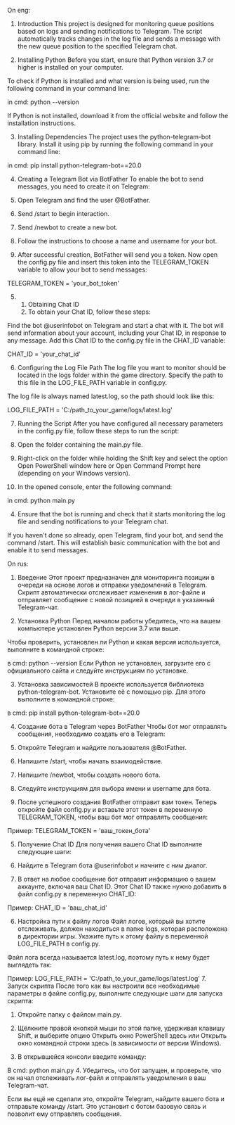 On eng:
1. Introduction
This project is designed for monitoring queue positions based on logs and sending notifications to Telegram. The script automatically tracks changes in the log file and sends a message with the new queue position to the specified Telegram chat.

2. Installing Python
Before you start, ensure that Python version 3.7 or higher is installed on your computer.

To check if Python is installed and what version is being used, run the following command in your command line:


in cmd: python --version

If Python is not installed, download it from the official website and follow the installation instructions.

3. Installing Dependencies
The project uses the python-telegram-bot library. Install it using pip by running the following command in your command line:


in cmd: pip install python-telegram-bot==20.0

4. Creating a Telegram Bot via BotFather
To enable the bot to send messages, you need to create it on Telegram:

1. Open Telegram and find the user @BotFather.
2. Send /start to begin interaction.
3. Send /newbot to create a new bot.
4. Follow the instructions to choose a name and username for your bot.
5. After successful creation, BotFather will send you a token.
Now open the config.py file and insert this token into the TELEGRAM_TOKEN variable to allow your bot to send messages:

TELEGRAM_TOKEN = 'your_bot_token'

5. 1. Obtaining Chat ID
   2. To obtain your Chat ID, follow these steps:

Find the bot @userinfobot on Telegram and start a chat with it.
The bot will send information about your account, including your Chat ID, in response to any message.
Add this Chat ID to the config.py file in the CHAT_ID variable:


CHAT_ID = 'your_chat_id'

6. Configuring the Log File Path
The log file you want to monitor should be located in the logs folder within the game directory. Specify the path to this file in the LOG_FILE_PATH variable in config.py.

The log file is always named latest.log, so the path should look like this:


LOG_FILE_PATH = 'C:/path_to_your_game/logs/latest.log'

7. Running the Script
After you have configured all necessary parameters in the config.py file, follow these steps to run the script:

1. Open the folder containing the main.py file.

2. Right-click on the folder while holding the Shift key and select the option Open PowerShell window here or Open Command Prompt here (depending on your Windows version).

3. In the opened console, enter the following command:

in cmd: python main.py

4. Ensure that the bot is running and check that it starts monitoring the log file and sending notifications to your Telegram chat.

If you haven't done so already, open Telegram, find your bot, and send the command /start. This will establish basic communication with the bot and enable it to send messages.


On rus:
1. Введение
Этот проект предназначен для мониторинга позиции в очереди на основе логов и отправки уведомлений в Telegram. Скрипт автоматически отслеживает изменения в лог-файле и отправляет сообщение с новой позицией в очереди в указанный Telegram-чат.

2. Установка Python
Перед началом работы убедитесь, что на вашем компьютере установлен Python версии 3.7 или выше.

Чтобы проверить, установлен ли Python и какая версия используется, выполните в командной строке:


в cmd: python --version
Если Python не установлен, загрузите его с официального сайта и следуйте инструкциям по установке.

3. Установка зависимостей
В проекте используется библиотека python-telegram-bot. Установите её с помощью pip. Для этого выполните в командной строке:


в cmd: pip install python-telegram-bot==20.0

4. Создание бота в Telegram через BotFather
Чтобы бот мог отправлять сообщения, необходимо создать его в Telegram:

1. Откройте Telegram и найдите пользователя @BotFather.
2. Напишите /start, чтобы начать взаимодействие.
3. Напишите /newbot, чтобы создать нового бота.
4. Следуйте инструкциям для выбора имени и username для бота.
5. После успешного создания BotFather отправит вам токен.
Теперь откройте файл config.py и вставьте этот токен в переменную TELEGRAM_TOKEN, чтобы ваш бот мог отправлять сообщения:

Пример: TELEGRAM_TOKEN = 'ваш_токен_бота'

5. Получение Chat ID
Для получения вашего Chat ID выполните следующие шаги:

1. Найдите в Telegram бота @userinfobot и начните с ним диалог.
2. В ответ на любое сообщение бот отправит информацию о вашем аккаунте, включая ваш Chat ID.
Этот Chat ID также нужно добавить в файл config.py в переменную CHAT_ID:

Пример: CHAT_ID = 'ваш_chat_id'

6. Настройка пути к файлу логов
Файл логов, который вы хотите отслеживать, должен находиться в папке logs, которая расположена в директории игры. Укажите путь к этому файлу в переменной LOG_FILE_PATH в config.py.

Файл лога всегда называется latest.log, поэтому путь к нему будет выглядеть так:

Пример: LOG_FILE_PATH = 'C:/path_to_your_game/logs/latest.log'
7. Запуск скрипта
После того как вы настроили все необходимые параметры в файле config.py, выполните следующие шаги для запуска скрипта:

1. Откройте папку с файлом main.py.

2. Щёлкните правой кнопкой мыши по этой папке, удерживая клавишу Shift, и выберите опцию Открыть окно PowerShell здесь или Открыть окно командной строки здесь (в зависимости от версии Windows).

3. В открывшейся консоли введите команду:

В cmd: python main.py
4. Убедитесь, что бот запущен, и проверьте, что он начал отслеживать лог-файл и отправлять уведомления в ваш Telegram-чат.

Если вы ещё не сделали это, откройте Telegram, найдите вашего бота и отправьте команду /start. Это установит с ботом базовую связь и позволит ему отправлять сообщения.
